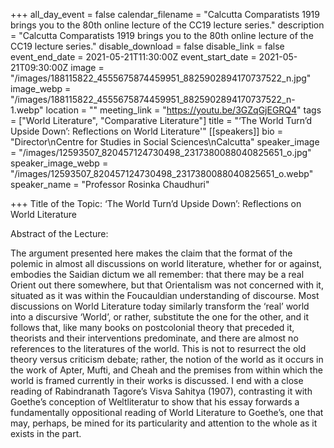 +++
all_day_event = false
calendar_filename = "Calcutta Comparatists 1919 brings you to the 80th online lecture of the CC19 lecture series."
description = "Calcutta Comparatists 1919 brings you to the 80th online lecture of the CC19 lecture series."
disable_download = false
disable_link = false
event_end_date = 2021-05-21T11:30:00Z
event_start_date = 2021-05-21T09:30:00Z
image = "/images/188115822_4555675874459951_8825902894170737522_n.jpg"
image_webp = "/images/188115822_4555675874459951_8825902894170737522_n-1.webp"
location = ""
meeting_link = "https://youtu.be/3GZqGjEGRQ4"
tags = ["World Literature", "Comparative Literature"]
title = "‘The World Turn’d Upside Down’: Reflections on World Literature'"
[[speakers]]
bio = "Director\nCentre for Studies in Social Sciences\nCalcutta"
speaker_image = "/images/12593507_820457124730498_2317380088040825651_o.jpg"
speaker_image_webp = "/images/12593507_820457124730498_2317380088040825651_o.webp"
speaker_name = "Professor Rosinka Chaudhuri"

+++
Title of the Topic: ‘The World Turn’d Upside Down’: Reflections on World Literature

Abstract of the Lecture:

The argument presented here makes the claim that the format of the polemic in almost all discussions on world literature, whether for or against, embodies the Saidian dictum we all remember: that there may be a real Orient out there somewhere, but that Orientalism was not concerned with it, situated as it was within the Foucauldian understanding of discourse. Most discussions on World Literature today similarly transform the ‘real’ world into a discursive ‘World’, or rather, substitute the one for the other, and it follows that, like many books on postcolonial theory that preceded it, theorists and their interventions predominate, and there are almost no references to the literatures of the world. This is not to resurrect the old theory versus criticism debate; rather, the notion of the world as it occurs in the work of Apter, Mufti, and Cheah and the premises from within which the world is framed currently in their works is discussed. I end with a close reading of Rabindranath Tagore’s Visva Sahitya (1907), contrasting it with Goethe’s conception of Weltliteratur to show that his essay forwards a fundamentally oppositional reading of World Literature to Goethe’s, one that may, perhaps, be mined for its particularity and attention to the whole as it exists in the part.